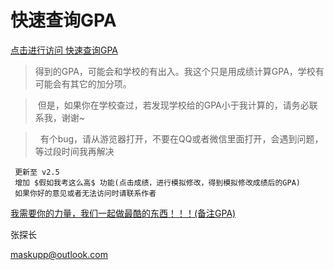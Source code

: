 # 快速查询GPA
[点击进行访问 快速查询GPA](http://gpa.ngrok.club:8080/getGPA/gpa/login)
>  得到的GPA，可能会和学校的有出入。我这个只是用成绩计算GPA，学校有可能会有其它的加分项。

>  但是，如果你在学校查过，若发现学校给的GPA小于我计算的，请务必联系我，谢谢~

>  有个bug，请从游览器打开，不要在QQ或者微信里面打开，会遇到问题，等过段时间我再解决
 
>  
```
 更新至 v2.5
 增加 $假如我考这么高$ 功能(点击成绩，进行模拟修改，得到模拟修改成绩后的GPA)
 如果你好的意见或者无法访问时请联系作者
 ```
[我需要你的力量，我们一起做最酷的东西！！！(备注GPA)](https://github.com/whoma/GPA-FOR-TCU/blob/master/find%20me.jpg) 


 张探长 

 
 maskupp@outlook.com
 
 

